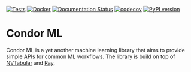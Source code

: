 [![Tests](https://github.com/condorml/condorml/actions/workflows/tests.yml/badge.svg)](https://github.com/condorml/condorml/actions/workflows/tests.yml)
[![Docker](https://github.com/condorml/condorml/actions/workflows/docker.yml/badge.svg)](https://github.com/condorml/condorml/actions/workflows/docker.yml)
[![Documentation Status](https://readthedocs.org/projects/condorml/badge/?version=latest)](https://condorml.readthedocs.io/en/latest/?badge=latest)
[![codecov](https://codecov.io/gh/condorml/condorml/branch/main/graph/badge.svg?token=7JQCAEKFRH)](https://codecov.io/gh/condorml/condorml)
[![PyPI version](https://badge.fury.io/py/condorml.svg)](https://badge.fury.io/py/condorml)

# Condor ML
Condor ML is a yet another machine learning library that aims to provide simple APIs for 
common ML workflows. The library is build on top of 
[NVTabular](https://github.com/NVIDIA-Merlin/NVTabular) 
and 
[Ray](https://github.com/ray-project/ray).

